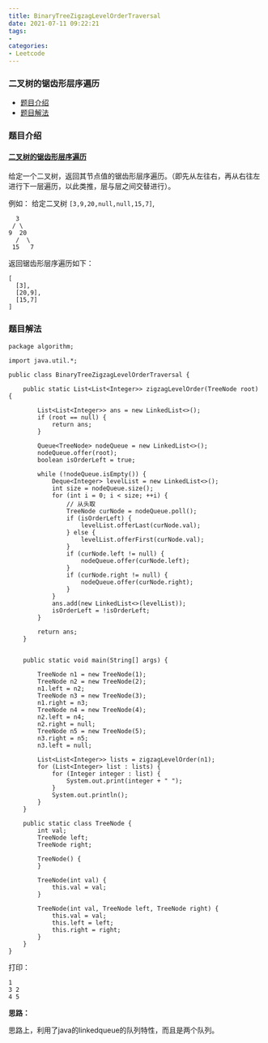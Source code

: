 ```yaml
---
title: BinaryTreeZigzagLevelOrderTraversal
date: 2021-07-11 09:22:21
tags:
- 
categories:
- Leetcode 
---
```




### 二叉树的锯齿形层序遍历

- [题目介绍](https://yangtzeshore.github.io/2021/07/11/BinaryTreeZigzagLevelOrderTraversal/#题目介绍)
- [题目解法](https://yangtzeshore.github.io/2021/07/11/BinaryTreeZigzagLevelOrderTraversal/#题目解法)

### 题目介绍

#### [二叉树的锯齿形层序遍历](https://leetcode-cn.com/problems/binary-tree-zigzag-level-order-traversal/)

给定一个二叉树，返回其节点值的锯齿形层序遍历。（即先从左往右，再从右往左进行下一层遍历，以此类推，层与层之间交替进行）。

例如：
给定二叉树 `[3,9,20,null,null,15,7]`,

```
  3
 / \
9  20
  /  \
 15   7
```

返回锯齿形层序遍历如下：

```
[
  [3],
  [20,9],
  [15,7]
]
```

### 题目解法

```
package algorithm;

import java.util.*;

public class BinaryTreeZigzagLevelOrderTraversal {

    public static List<List<Integer>> zigzagLevelOrder(TreeNode root) {

        List<List<Integer>> ans = new LinkedList<>();
        if (root == null) {
            return ans;
        }

        Queue<TreeNode> nodeQueue = new LinkedList<>();
        nodeQueue.offer(root);
        boolean isOrderLeft = true;

        while (!nodeQueue.isEmpty()) {
            Deque<Integer> levelList = new LinkedList<>();
            int size = nodeQueue.size();
            for (int i = 0; i < size; ++i) {
                // 从头取
                TreeNode curNode = nodeQueue.poll();
                if (isOrderLeft) {
                    levelList.offerLast(curNode.val);
                } else {
                    levelList.offerFirst(curNode.val);
                }
                if (curNode.left != null) {
                    nodeQueue.offer(curNode.left);
                }
                if (curNode.right != null) {
                    nodeQueue.offer(curNode.right);
                }
            }
            ans.add(new LinkedList<>(levelList));
            isOrderLeft = !isOrderLeft;
        }

        return ans;
    }


    public static void main(String[] args) {

        TreeNode n1 = new TreeNode(1);
        TreeNode n2 = new TreeNode(2);
        n1.left = n2;
        TreeNode n3 = new TreeNode(3);
        n1.right = n3;
        TreeNode n4 = new TreeNode(4);
        n2.left = n4;
        n2.right = null;
        TreeNode n5 = new TreeNode(5);
        n3.right = n5;
        n3.left = null;

        List<List<Integer>> lists = zigzagLevelOrder(n1);
        for (List<Integer> list : lists) {
            for (Integer integer : list) {
                System.out.print(integer + " ");
            }
            System.out.println();
        }
    }

    public static class TreeNode {
        int val;
        TreeNode left;
        TreeNode right;

        TreeNode() {
        }

        TreeNode(int val) {
            this.val = val;
        }

        TreeNode(int val, TreeNode left, TreeNode right) {
            this.val = val;
            this.left = left;
            this.right = right;
        }
    }
}
```

打印：

```
1 
3 2 
4 5 
```

**思路：**

思路上，利用了java的linkedqueue的队列特性，而且是两个队列。